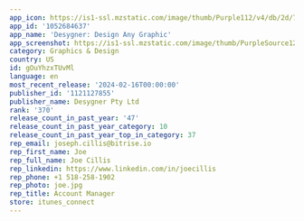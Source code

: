 ```yaml
---
app_icon: https://is1-ssl.mzstatic.com/image/thumb/Purple112/v4/db/2d/7f/db2d7f89-4ac0-bceb-9515-1422c9bcbbe6/AppIcon-0-0-1x_U007epad-0-0-85-220.png/1024x1024bb.png
app_id: '1052684637'
app_name: 'Desygner: Design Any Graphic'
app_screenshot: https://is1-ssl.mzstatic.com/image/thumb/PurpleSource126/v4/5b/0e/e3/5b0ee38e-01a2-d874-d26d-89ded0d437a1/693c43fb-4c92-44fa-a269-3d31329e3014_iOS_Mobile_01.jpg/1284x2778bb.png
category: Graphics & Design
country: US
id: gOuYhzxTUvMl
language: en
most_recent_release: '2024-02-16T00:00:00'
publisher_id: '1121127855'
publisher_name: Desygner Pty Ltd
rank: '370'
release_count_in_past_year: '47'
release_count_in_past_year_category: 10
release_count_in_past_year_top_in_category: 37
rep_email: joseph.cillis@bitrise.io
rep_first_name: Joe
rep_full_name: Joe Cillis
rep_linkedin: https://www.linkedin.com/in/joecillis
rep_phone: +1 518-258-1902
rep_photo: joe.jpg
rep_title: Account Manager
store: itunes_connect
---
```


